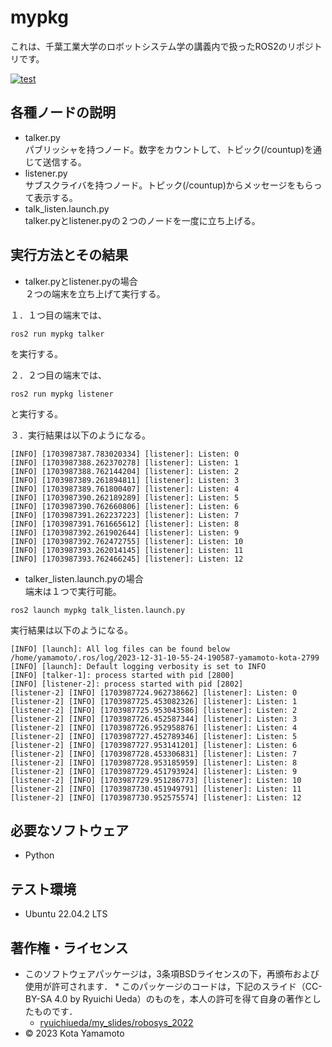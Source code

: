 # mypkg
これは、千葉工業大学のロボットシステム学の講義内で扱ったROS2のリポジトリです。

[![test](https://github.com/KotaYamamoto04/mypkg/actions/workflows/test.yml/badge.svg)](https://github.com/KotaYamamoto04/mypkg/actions/workflows/test.yml)

## 各種ノードの説明
* talker.py  
パブリッシャを持つノード。数字をカウントして、トピック(/countup)を通じて送信する。
* listener.py  
サブスクライバを持つノード。トピック(/countup)からメッセージをもらって表示する。
* talk_listen.launch.py  
talker.pyとlistener.pyの２つのノードを一度に立ち上げる。

## 実行方法とその結果
* talker.pyとlistener.pyの場合  
２つの端末を立ち上げて実行する。

１．１つ目の端末では、
```
ros2 run mypkg talker
```
を実行する。

２．２つ目の端末では、
```
ros2 run mypkg listener
```
と実行する。

３．実行結果は以下のようになる。
```
[INFO] [1703987387.783020334] [listener]: Listen: 0
[INFO] [1703987388.262370278] [listener]: Listen: 1
[INFO] [1703987388.762144204] [listener]: Listen: 2
[INFO] [1703987389.261894811] [listener]: Listen: 3
[INFO] [1703987389.761800407] [listener]: Listen: 4
[INFO] [1703987390.262189289] [listener]: Listen: 5
[INFO] [1703987390.762660806] [listener]: Listen: 6
[INFO] [1703987391.262237223] [listener]: Listen: 7
[INFO] [1703987391.761665612] [listener]: Listen: 8
[INFO] [1703987392.261902644] [listener]: Listen: 9
[INFO] [1703987392.762472755] [listener]: Listen: 10
[INFO] [1703987393.262014145] [listener]: Listen: 11
[INFO] [1703987393.762466245] [listener]: Listen: 12
```

* talker_listen.launch.pyの場合  
端末は１つで実行可能。
```
ros2 launch mypkg talk_listen.launch.py
```

実行結果は以下のようになる。
```
[INFO] [launch]: All log files can be found below /home/yamamoto/.ros/log/2023-12-31-10-55-24-190587-yamamoto-kota-2799
[INFO] [launch]: Default logging verbosity is set to INFO
[INFO] [talker-1]: process started with pid [2800]
[INFO] [listener-2]: process started with pid [2802]
[listener-2] [INFO] [1703987724.962738662] [listener]: Listen: 0
[listener-2] [INFO] [1703987725.453082326] [listener]: Listen: 1
[listener-2] [INFO] [1703987725.953043586] [listener]: Listen: 2
[listener-2] [INFO] [1703987726.452587344] [listener]: Listen: 3
[listener-2] [INFO] [1703987726.952958876] [listener]: Listen: 4
[listener-2] [INFO] [1703987727.452789346] [listener]: Listen: 5
[listener-2] [INFO] [1703987727.953141201] [listener]: Listen: 6
[listener-2] [INFO] [1703987728.453306831] [listener]: Listen: 7
[listener-2] [INFO] [1703987728.953185959] [listener]: Listen: 8
[listener-2] [INFO] [1703987729.451793924] [listener]: Listen: 9
[listener-2] [INFO] [1703987729.951286773] [listener]: Listen: 10
[listener-2] [INFO] [1703987730.451949791] [listener]: Listen: 11
[listener-2] [INFO] [1703987730.952575574] [listener]: Listen: 12
```


## 必要なソフトウェア
* Python

## テスト環境
* Ubuntu 22.04.2 LTS

## 著作権・ライセンス
 * このソフトウェアパッケージは，3条項BSDライセンスの下，再頒布および使用が許可されます． * このパッケージのコードは，下記のスライド（CC-BY-SA 4.0 by Ryuichi Ueda）のものを，本人の許可を得て自身の著作としたものです．
      * [ryuichiueda/my_slides/robosys_2022](https://github.com/ryuichiueda/my_slides/tree/master/robosys_2022)
 * © 2023 Kota Yamamoto

